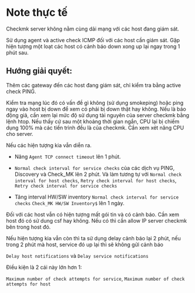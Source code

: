 # Note thực tế

Checkmk server không nằm cùng dải mạng với các host đang giám sát.

Sử dụng agent và active check ICMP đối với các host cần giám sát. Gặp hiện tượng một loạt các host có cảnh báo down xong up lại ngay trong 1 phút sau.

## Hướng giải quyết:

Thêm các gateway đến các host đang giám sát, chỉ kiểm tra bằng active check PING.

Kiểm tra mạng lúc đó có vấn đề gì không (sử dụng smokeping) hoặc ping ngay vào host bị down để xem có phải bị down thật hay không. Nếu là báo động giả, cần xem lại mức độ sử dụng tài nguyên của server checkmk bằng lệnh htop. Nếu thấy cứ sau một khoảng thời gian ngắn, CPU lại bị chiếm dụng 100% mà các tiến trình đều là của checkmk. Cần xem xét nâng CPU cho server. 

Nếu các hiện tượng kia vẫn diễn ra.

- Nâng `Agent TCP connect timeout` lên 1 phút.

- `Normal check interval for service checks` của các dịch vụ PING, Discovery và Check_MK lên 2 phút. Và làm tương tự với `Normal check interval for host checks`, `Retry check interval for host checks`, `Retry check interval for service checks`

- Tăng interval HW/SW inventory `Normal check interval for service checks` `Check_MK HW/SW Inventory$` lên 1 ngày.

Đối với các host vẫn có hiện tượng mất gói tin và có cảnh báo. Cần xem host đó có sử dung csf hay không. Nếu có thì cần allow IP server checkmk bên trong host đó.

Nếu hiện tượng kia vẫn còn thì ta sử dụng delay cảnh báo lại 2 phút, nếu trong 2 phút mà host, service đó up lại thì sẽ không gửi cảnh báo

`Delay host notifications` và  `Delay service notifications`

Điều kiện là 2 cái này lớn hơn 1:

`Maximum number of check attempts for service`, `Maximum number of check attempts for host`


